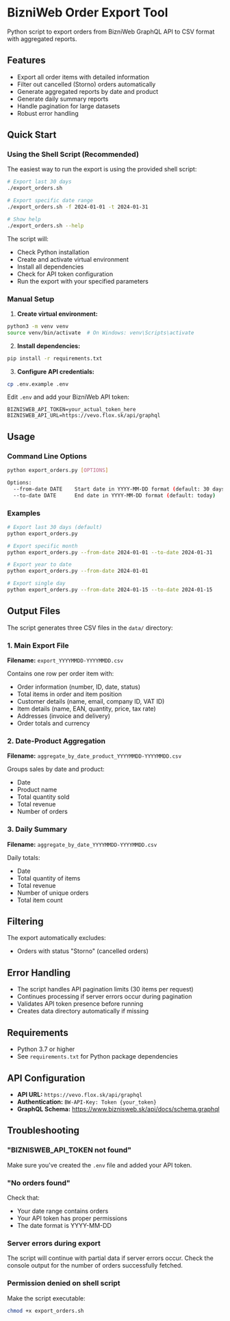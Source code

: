 # BizniWeb Order Export Tool

Python script to export orders from BizniWeb GraphQL API to CSV format with aggregated reports.

## Features

- Export all order items with detailed information
- Filter out cancelled (Storno) orders automatically
- Generate aggregated reports by date and product
- Generate daily summary reports
- Handle pagination for large datasets
- Robust error handling

## Quick Start

### Using the Shell Script (Recommended)

The easiest way to run the export is using the provided shell script:

```bash
# Export last 30 days
./export_orders.sh

# Export specific date range
./export_orders.sh -f 2024-01-01 -t 2024-01-31

# Show help
./export_orders.sh --help
```

The script will:
- Check Python installation
- Create and activate virtual environment
- Install all dependencies
- Check for API token configuration
- Run the export with your specified parameters

### Manual Setup

1. **Create virtual environment:**
```bash
python3 -m venv venv
source venv/bin/activate  # On Windows: venv\Scripts\activate
```

2. **Install dependencies:**
```bash
pip install -r requirements.txt
```

3. **Configure API credentials:**
```bash
cp .env.example .env
```

Edit `.env` and add your BizniWeb API token:
```
BIZNISWEB_API_TOKEN=your_actual_token_here
BIZNISWEB_API_URL=https://vevo.flox.sk/api/graphql
```

## Usage

### Command Line Options

```bash
python export_orders.py [OPTIONS]

Options:
  --from-date DATE    Start date in YYYY-MM-DD format (default: 30 days ago)
  --to-date DATE      End date in YYYY-MM-DD format (default: today)
```

### Examples

```bash
# Export last 30 days (default)
python export_orders.py

# Export specific month
python export_orders.py --from-date 2024-01-01 --to-date 2024-01-31

# Export year to date
python export_orders.py --from-date 2024-01-01

# Export single day
python export_orders.py --from-date 2024-01-15 --to-date 2024-01-15
```

## Output Files

The script generates three CSV files in the `data/` directory:

### 1. Main Export File
**Filename:** `export_YYYYMMDD-YYYYMMDD.csv`

Contains one row per order item with:
- Order information (number, ID, date, status)
- Total items in order and item position
- Customer details (name, email, company ID, VAT ID)
- Item details (name, EAN, quantity, price, tax rate)
- Addresses (invoice and delivery)
- Order totals and currency

### 2. Date-Product Aggregation
**Filename:** `aggregate_by_date_product_YYYYMMDD-YYYYMMDD.csv`

Groups sales by date and product:
- Date
- Product name
- Total quantity sold
- Total revenue
- Number of orders

### 3. Daily Summary
**Filename:** `aggregate_by_date_YYYYMMDD-YYYYMMDD.csv`

Daily totals:
- Date
- Total quantity of items
- Total revenue
- Number of unique orders
- Total item count

## Filtering

The export automatically excludes:
- Orders with status "Storno" (cancelled orders)

## Error Handling

- The script handles API pagination limits (30 items per request)
- Continues processing if server errors occur during pagination
- Validates API token presence before running
- Creates data directory automatically if missing

## Requirements

- Python 3.7 or higher
- See `requirements.txt` for Python package dependencies

## API Configuration

- **API URL:** `https://vevo.flox.sk/api/graphql`
- **Authentication:** `BW-API-Key: Token {your_token}`
- **GraphQL Schema:** https://www.biznisweb.sk/api/docs/schema.graphql

## Troubleshooting

### "BIZNISWEB_API_TOKEN not found"
Make sure you've created the `.env` file and added your API token.

### "No orders found"
Check that:
- Your date range contains orders
- Your API token has proper permissions
- The date format is YYYY-MM-DD

### Server errors during export
The script will continue with partial data if server errors occur. Check the console output for the number of orders successfully fetched.

### Permission denied on shell script
Make the script executable:
```bash
chmod +x export_orders.sh
```